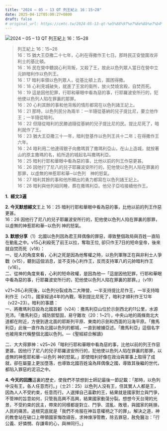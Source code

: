```yaml
---
title: "2024 – 05 – 13 QT 列王紀上 16：15~28"
date: 2025-04-12T05:00:27+0800
draft: false
# original_url: https://cmtc.tw/2024-05-13-qt-%e5%88%97%e7%8e%8b%e7%b4%80%e4%b8%8a-16%ef%bc%9a1528
---
```


![2024 – 05 – 13 QT 列王紀上 16：15~28](/images/qt.jpg  "2024 – 05 – 13 QT 列王紀上 16：15~28")

> 列王紀上 16：15~28  
> 16：15 猶大王亞撒二十七年，心利在得撒作王七日。那時民正安營圍攻非利士的基比頓。  
> 16：16 民在營中聽說心利背叛，又殺了王，故此以色列眾人當日在營中立元帥暗利作以色列王。  
> 16：17 暗利率領以色列眾人，從基比頓上去，圍困得撒。  
> 16：18 心利見城破失，就進了王宮的衛所，放火焚燒宮殿，自焚而死。  
> 16：19 這是因他犯罪，行耶和華眼中看為惡的事，行耶羅波安所行的，犯他使以色列人陷在罪裏的那罪。  
> 16：20 心利其餘的事和他背叛的情形都寫在以色列諸王記上。  
> 16：21 那時，以色列民分為兩半：一半隨從基納的兒子提比尼，要立他作王；一半隨從暗利。  
> 16：22 但隨從暗利的民勝過隨從基納的兒子提比尼的民。提比尼死了，暗利就作了王。  
> 16：23 猶大王亞撒三十一年，暗利登基作以色列王共十二年；在得撒作王六年。  
> 16：24 暗利用二他連得銀子向撒瑪買了撒瑪利亞山，在山上造城，就按著山的原主撒瑪的名，給所造的城起名叫撒瑪利亞。  
> 16：25 暗利行耶和華眼中看為惡的事，比他以前的列王作惡更甚。  
> 16：26 因他行了尼八的兒子耶羅波安所行的，犯他使以色列人陷在罪裏的那罪，以虛無的神惹耶和華─以色列　神的怒氣。  
> 16：27 暗利其餘的事和他所顯出的勇力都寫在以色列諸王記上。  
> 16：28 暗利與他列祖同睡，葬在撒瑪利亞。他兒子亞哈接續他作王。

**1.  經文3遍**

**2. 今天默想經文**王上 16：25 暗利行耶和華眼中看為惡的事，比他以前的列王作惡更甚。  
16：26 因他行了尼八的兒子耶羅波安所行的，犯他使以色列人陷在罪裏的那罪，以虛無的神惹耶和華─以色列 神的怒氣。

**3. 默想分享**（1）北國以色列因為君王拜偶像的罪惡，導致整個政局與百姓一直陷在動亂之中。v15心利殺死了前王以拉，奪取王位, 卻只作王7日的短命皇帝，後來就自焚而死（v18）：  
一、從人的角度來看，心利之死是因為他奪權之時，以色列軍隊正在與非利士人爭戰（v15），聽到這個消息，並不支持心利作王，反而支持軍八的元帥暗利作王（v16）。  
二、從神的角度來看，心利的短命政權，是因為他—「這是因他犯罪，行耶和華眼中看為惡的事，行耶羅波安所行的，犯他使以色列人陷在罪裏的那罪。」（v19）

v21~26心利死後，以色列分裂成為二大陣營，一半支持提比尼作王，一半支持暗利作王（v21）。國家經過4年的內戰，等到提比尼死了，暗利才順利作王12年（v22~23）。暗利的事蹟：  
一、將撒瑪利亞設為北國首都（v24）：撒馬利亞山位於示劍西北約11公里，水源充沛。「撒馬利亞」城防禦堅固，易守難攻（20：1~21），中央山地的兩條南北大道都在附近，方便到達北面的耶斯列平原、東南的示劍和西面的沿海平原。「撒馬利亞」此後一直作為北國以色列的都城，一直到被擄亞述。「撒馬利亞」這個名字也被用來代稱整個北國以色列。—《聖經綜合解讀》

二、大大得罪神：v25~26「暗利行耶和華眼中看為惡的事，比他以前的列王作惡更甚。因他行了尼八的兒子耶羅波安所行的，犯他使以色列人陷在罪裏的那罪，以虛無的神惹耶和華─以色列 神的怒氣。」即使暗利好像在政治與軍事上取得了成就，卻在屬靈上更加墮落，也導致北國百姓淪為拜偶像之國，導致其後繼的世代，都陷入罪惡的泥沼之中。

**4. 今天的回應**這裏的歷史，使我們不禁想到士師記最後一節記載：「那時，以色列中沒有王，各人任意而行。」（士21：25）以色列人沒有王，但其實人人都是王，因為人人不受約束，任意而行。人選擇自己喜歡的王，結果就是國家對立與鬥爭，不管神的旨意如何，只管我高興不高興，結果國家動蕩分裂。想想今天台灣的光景，不受約束的民主，帶來的同樣都是對立、鬥爭、混亂、敗壞，與國家的耗損，人民的痛苦。追根究底就是「我們不肯服在神旨意權柄之下的罪」。解決之道，神的教會站在破口上帶領國家悔改禱告，求神煉淨管教，除去罪惡，赦免醫治：「行公義、好憐憫、存謙卑的心，與神同行。」